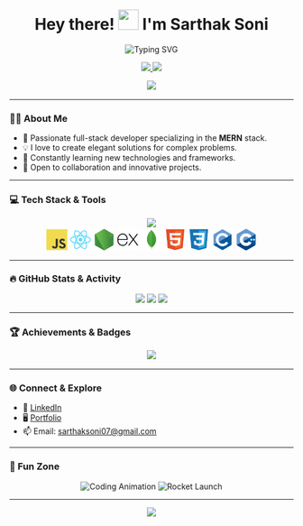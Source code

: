<!-- Profile Header with animated waving hand -->
<h1 align="center">
  Hey there! <img src="https://raw.githubusercontent.com/sarthaksoni07/sarthaksoni07/main/assets/wave.gif" height="36" width="36"/> I'm Sarthak Soni
</h1>

<p align="center">
 <img src="https://readme-typing-svg.herokuapp.com?font=Fira+Code&duration=3000&pause=600&color=33C9FF&center=true&vCenter=true&width=435&lines=Full+Stack+Developer;MERN+Stack+Enthusiast;Open+Source+Contributor;Competitive+Programmer" alt="Typing SVG" />
</p>

<!-- Social Links -->
<p align="center">
  <a href="https://www.linkedin.com/in/sarthaksoni07/">
    <img src="https://img.shields.io/badge/LinkedIn-blue?logo=linkedin&style=for-the-badge" />
  </a>
  <a href="https://sarthaksoni07.github.io/Portfolio/">
    <img src="https://img.shields.io/badge/Portfolio-24292e?logo=github&logoColor=white&style=for-the-badge" />
  </a>
</p>

<!-- Animated Divider -->
<p align="center">
  <img src="https://capsule-render.vercel.app/api?type=waving&color=0:00c3ff,100:fc1e7f&height=100&section=header&text=Welcome!&fontColor=fffff&fontSize=40"/>
</p>

---

### 🧑‍💻 About Me

- 🚀 Passionate full-stack developer specializing in the **MERN** stack.
- 💡 I love to create elegant solutions for complex problems.
- 🌱 Constantly learning new technologies and frameworks.
- 🤝 Open to collaboration and innovative projects.

---

### 💻 Tech Stack & Tools

<p align="center">
  <img src="https://skillicons.dev/icons?i=js,react,nodejs,express,mongodb,html,css,c,cpp&perline=8" height="50"/>
  <br>
  <img src="https://github.com/devicons/devicon/blob/master/icons/javascript/javascript-original.svg" alt="JavaScript" width="38" height="38"/>
  <img src="https://github.com/devicons/devicon/blob/master/icons/react/react-original.svg" alt="React" width="38" height="38"/>
  <img src="https://github.com/devicons/devicon/blob/master/icons/nodejs/nodejs-original.svg" alt="Node.js" width="38" height="38"/>
  <img src="https://github.com/devicons/devicon/blob/master/icons/express/express-original.svg" alt="Express.js" width="38" height="38"/>
  <img src="https://github.com/devicons/devicon/blob/master/icons/mongodb/mongodb-original.svg" alt="MongoDB" width="38" height="38"/>
  <img src="https://github.com/devicons/devicon/blob/master/icons/html5/html5-original.svg" alt="HTML5" width="38" height="38"/>
  <img src="https://github.com/devicons/devicon/blob/master/icons/css3/css3-original.svg" alt="CSS3" width="38" height="38"/>
  <img src="https://github.com/devicons/devicon/blob/master/icons/c/c-original.svg" alt="C" width="38" height="38"/>
  <img src="https://github.com/devicons/devicon/blob/master/icons/cplusplus/cplusplus-original.svg" alt="C++" width="38" height="38"/>
</p>

---

### 🔥 GitHub Stats & Activity

<p align="center">
  <img src="https://github-readme-stats.vercel.app/api?username=sarthaksoni07&show_icons=true&theme=radical&hide_border=true" height="170" />
  <img src="https://github-readme-streak-stats.herokuapp.com?user=sarthaksoni07&theme=radical&hide_border=true" height="170" />
  <img src="https://github-readme-stats.vercel.app/api/top-langs/?username=sarthaksoni07&layout=compact&theme=radical&hide_border=true" height="170" />
</p>

---

### 🏆 Achievements & Badges

<p align="center">
  <img src="https://github-profile-trophy.vercel.app/?username=sarthaksoni07&theme=radical&no-frame=true&no-bg=true&margin-w=5" />
</p>

---

### 🌐 Connect & Explore

- 💼 [LinkedIn](https://www.linkedin.com/in/sarthaksoni07/)
- 🖥️ [Portfolio](https://sarthaksoni07.github.io/Portfolio/)
- 📫 Email: sarthaksoni07@gmail.com

---

### 🎨 Fun Zone

<p align="center">
  <img src="https://media.giphy.com/media/qgQUggAC3Pfv687qPC/giphy.gif" width="350" alt="Coding Animation" />
  <img src="https://media.giphy.com/media/3o7aCTfyhYawdOXcFW/giphy.gif" width="250" alt="Rocket Launch" />
</p>

---

<p align="center">
  <img src="https://capsule-render.vercel.app/api?type=waving&color=0:00c3ff,100:fc1e7f&height=100&section=footer&text=Thanks+for+visiting!&fontColor=fffff&fontSize=30"/>
</p>

